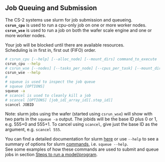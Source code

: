 ## Job Queuing and Submission
The CS-2 systems use slurm for job submission and queueing.<br>
**`csrun_cpu`** is used to run a cpu-only job on one or more worker nodes.<br>
**`csrun_wse`** is used to run a job on both the wafer scale engine and one or more worker nodes.

Your job will be blocked until there are available resources.<br>
Scheduling is in first in, first out (FIFO) order.
```bash
# csrun_cpu [--help] [--alloc_node] [--mount_dirs] command_to_execute
csrun_cpu --help
# csrun_wse [--nodes] [--tasks_per_node] [--cpus_per_task] [--mount_dirs] command_for_cs_execution
csrun_wse --help
#
# squeue is used to inspect the job queue
# squeue [OPTIONS]
squeue -a
# scancel is used to cleanly kill a job
# scancel [OPTIONS] [job_id[_array_id][.step_id]]
scancel JOBID
```

Note: slurm jobs using the wafer (started using `csrun_wse`) will show with two parts in the `squeue -a` output. The jobids will be the base ID plus 0 or 1, e.g. 555+0 and 555+1. To cancel using `scancel`, give just the base ID as the argument, e.g. `scancel 555`. 

You can find a detailed documentation for slurm
[here](https://slurm.schedmd.com/documentation.html) or use `--help` to see a
summary of options for slurm [commands](https://slurm.schedmd.com/quickstart.html#commands), i.e. `squeue --help`.<br>
See some examples of how these commands are used to submit and queue jobs in section [Steps to run a model/program](Steps-to-run-a-model-or-program.md).

